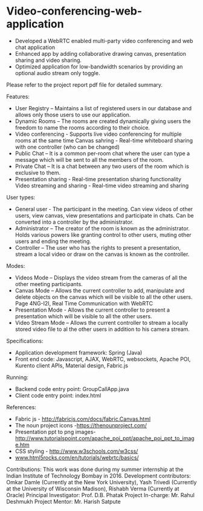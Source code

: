 # Video-conferencing-web-application
* Developed a WebRTC enabled multi-party video conferencing and web chat application
* Enhanced app by adding collaborative drawing canvas, presentation sharing and video sharing.
* Optimized application for low-bandwidth scenarios by providing an optional audio stream only toggle.

Please refer to the project report pdf file for detailed summary.

Features:
* User Registry – Maintains a list of registered users in our database and allows
only those users to use our application.
* Dynamic Rooms – The rooms are created dynamically giving users the freedom
to name the rooms according to their choice.
* Video conferencing - Supports live video conferencing for multiple rooms at the same time
Canvas sahring - Real-time whiteboard sharing with one controller (who can be changed)
* Public Chat – It is a common per-room chat where the user can type a message
which will be sent to all the members of the room.
* Private Chat – It is a chat between any two users of the room which is exclusive
to them.
* Presentation sharing - Real-time presentation sharing functionality
Video streaming and sharing - Real-time video streaming and sharing 

User types:
* General user - The participant in the meeting. Can view videos of other users, view canvas, view presentations and participate in chats. Can be converted into a controller by the administrator.
* Administrator – The creator of the room is known as the administrator. Holds
various powers like granting control to other users, muting other users and ending
the meeting.
* Controller – The user who has the rights to present a presentation, stream a local
video or draw on the canvas is known as the controller.

Modes: 
* Videos Mode – Displays the video stream from the cameras of all the other
meeting participants.
* Canvas Mode – Allows the current controller to add, manipulate and delete
objects on the canvas which will be visible to all the other users.
Page 4NG-I2I, Real Time Communication with WebRTC
* Presentation Mode - Allows the current controller to present a presentation
which will be visible to all the other users.
* Video Stream Mode – Allows the current controller to stream a locally stored
video file to al the other users in addition to his camera stream.

Specifications:
* Application development framework: Spring (Java)
* Front end code: Javascript, AJAX, WebRTC, websockets, Apache POI, Kurento client APIs, Material design, Fabric.js

Running:
* Backend code entry point: GroupCallApp.java
* Client code entry point: index.html

References:
* Fabric js - http://fabricjs.com/docs/fabric.Canvas.html
* The noun project icons -https://thenounproject.com/
* Presentation ppt to png images-
http://www.tutorialspoint.com/apache_poi_ppt/apache_poi_ppt_to_image.htm
* CSS styling - http://www.w3schools.com/w3css/
* www.html5rocks.com/en/tutorials/webrtc/basics/

Contributions:
This work was done during my summer internship at the Indian Institute of Technology Bombay in 2016.
Development contributors: Omkar Damle (Currently at the New York University), Yash Trivedi (Currently at the University of Wisconsin Madison), Rishabh Verma (Currently at Oracle)
Principal Investigator: Prof. D.B. Phatak
Project In-charge: Mr. Rahul Deshmukh
Project Mentor: Mr. Harish Satpute
